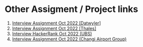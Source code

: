 # Other Assigment / Project links

1. [Interview Assignment Oct 2022 [Datwyler]](https://github.com/nghaninn/datwyler-backend-springboot)
2. [Interview Assignment Oct 2022 [Thales]](https://github.com/nghaninn/thales-airlab-springboot)
3. [Interview HackerRank Oct 2022 (UBS)](https://github.com/nghaninn/ubs-hackerrank)
4. [Interview Assignment Oct 2022 (Changi Airport Group)](https://github.com/nghaninn/changi-airport-group-assignment)
